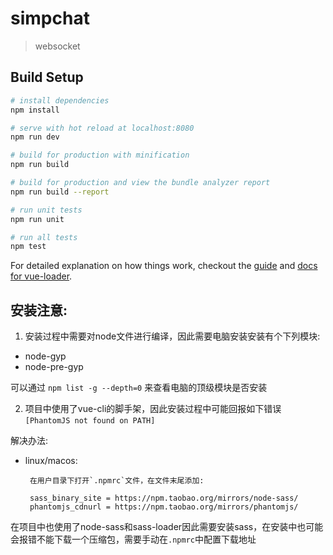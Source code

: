 # simpchat

> websocket

## Build Setup

``` bash
# install dependencies
npm install

# serve with hot reload at localhost:8080
npm run dev

# build for production with minification
npm run build

# build for production and view the bundle analyzer report
npm run build --report

# run unit tests
npm run unit

# run all tests
npm test
```

For detailed explanation on how things work, checkout the [guide](http://vuejs-templates.github.io/webpack/) and [docs for vue-loader](http://vuejs.github.io/vue-loader).

## 安装注意:
  
1. 安装过程中需要对node文件进行编译，因此需要电脑安装安装有个下列模块:

* node-gyp
* node-pre-gyp

可以通过 `npm list -g --depth=0` 来查看电脑的顶级模块是否安装

2. 项目中使用了vue-cli的脚手架，因此安装过程中可能回报如下错误`[PhantomJS not found on PATH]`

解决办法:
 
 * linux/macos:
    
        在用户目录下打开`.npmrc`文件，在文件末尾添加:
        
        sass_binary_site = https://npm.taobao.org/mirrors/node-sass/
        phantomjs_cdnurl = https://npm.taobao.org/mirrors/phantomjs/
  
 在项目中也使用了node-sass和sass-loader因此需要安装sass，在安装中也可能会报错不能下载一个压缩包，需要手动在`.npmrc`中配置下载地址

